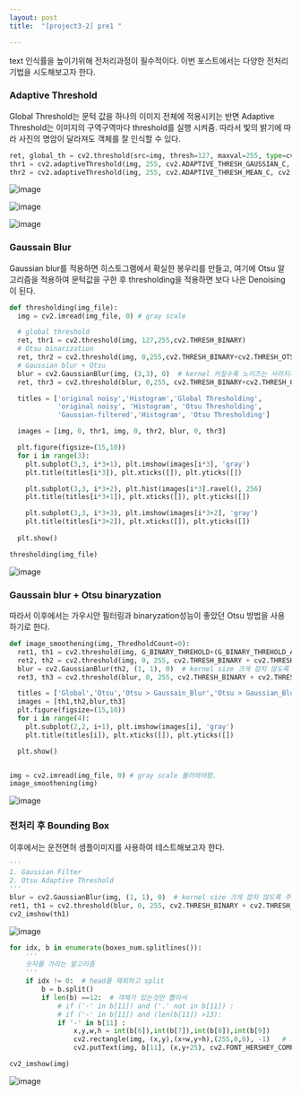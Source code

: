 ```yaml
---
layout: post
title:  "[project3-2] pre1 "

---
```


text 인식률을 높이기위해 전처리과정이 필수적이다. 이번 포스트에서는 다양한 전처리기법을 시도해보고자 한다.



### Adaptive Threshold
Global Threshold는 문턱 값을 하나의 이미지 전체에 적용시키는 반면
Adaptive Threshold는 이미지의 구역구역마다 threshold를 실행 시켜줌. 
따라서 빛의 밝기에 따라 사진의 명암이 달라져도 객체를 잘 인식할 수 있다.

```python
ret, global_th = cv2.threshold(src=img, thresh=127, maxval=255, type=cv2.THRESH_BINARY) # 이미지 전체에 global 하게 적용되는 th=127
thr1 = cv2.adaptiveThreshold(img, 255, cv2.ADAPTIVE_THRESH_GAUSSIAN_C, cv2.THRESH_BINARY, 11, 2) # cv2.ADAPTIVE_THRESH_GAUSSIAN_C가 픽셀마다 th 찾아줌.
thr2 = cv2.adaptiveThreshold(img, 255, cv2.ADAPTIVE_THRESH_MEAN_C, cv2.THRESH_BINARY, 11, 2) 
```
![image](https://user-images.githubusercontent.com/86705085/145715531-d8974388-ad1b-42d9-ac38-da88308dd103.png)

![image](https://user-images.githubusercontent.com/86705085/145715533-14b490cd-1ce0-41fe-98b8-24524e3d97fe.png)

![image](https://user-images.githubusercontent.com/86705085/145715543-c2bd5877-268c-4d26-901c-2a5c0f7980be.png)



### Gaussain Blur
Gaussian blur를 적용하면 히스토그램에서 확실한 봉우리를 만들고, 
여기에 Otsu 알고리즘을 적용하여 문턱값을 구한 후 thresholding을 적용하면 보다 나은 Denoising이 된다.

```python
def thresholding(img_file):
  img = cv2.imread(img_file, 0) # gray scale

  # global threshold
  ret, thr1 = cv2.threshold(img, 127,255,cv2.THRESH_BINARY)
  # Otsu binarization
  ret, thr2 = cv2.threshold(img, 0,255,cv2.THRESH_BINARY+cv2.THRESH_OTSU)
  # Gaussian blur + Otsu
  blur = cv2.GaussianBlur(img, (3,3), 0)  # kernel 커질수록 노이즈는 사라지지만 그만큼 정보손실 큼. (kernel size : 홀수)
  ret, thr3 = cv2.threshold(blur, 0,255, cv2.THRESH_BINARY+cv2.THRESH_OTSU)

  titles = ['original noisy','Histogram','Global Thresholding',
            'original noisy', 'Histogram', 'Otsu Thresholding',
            'Gaussian-filtered','Histogram', 'Otsu Thresholding']

  images = [img, 0, thr1, img, 0, thr2, blur, 0, thr3]

  plt.figure(figsize=(15,10))
  for i in range(3):
    plt.subplot(3,3, i*3+1), plt.imshow(images[i*3], 'gray')
    plt.title(titles[i*3]), plt.xticks([]), plt.yticks([])

    plt.subplot(3,3, i*3+2), plt.hist(images[i*3].ravel(), 256)
    plt.title(titles[i*3+1]), plt.xticks([]), plt.yticks([])

    plt.subplot(3,3, i*3+3), plt.imshow(images[i*3+2], 'gray')
    plt.title(titles[i*3+2]), plt.xticks([]), plt.yticks([])
  
  plt.show()

thresholding(img_file)
```
![image](https://user-images.githubusercontent.com/86705085/145715667-07625961-93e1-4abc-99b1-f1b8d1f54001.png)



### Gaussain blur + Otsu binaryzation
따라서 이후에서는 가우시안 필터링과 binaryzation성능이 좋았던 Otsu 방법을 사용하기로 한다.

```python
def image_smoothening(img,_ThredholdCount=0):
  ret1, th1 = cv2.threshold(img, G_BINARY_THREHOLD+(G_BINARY_THREHOLD_ALPHA*_ThredholdCount), 255, cv2.THRESH_BINARY)
  ret2, th2 = cv2.threshold(img, 0, 255, cv2.THRESH_BINARY + cv2.THRESH_OTSU)
  blur = cv2.GaussianBlur(th2, (1, 1), 0)  # kernel size 크게 잡지 않도록 주의
  ret3, th3 = cv2.threshold(blur, 0, 255, cv2.THRESH_BINARY + cv2.THRESH_OTSU)

  titles = ['Global','Otsu','Otsu > Gaussain_Blur','Otsu > Gaussian_Blur > Otsu']
  images = [th1,th2,blur,th3]
  plt.figure(figsize=(15,10))
  for i in range(4):
    plt.subplot(2,2, i+1), plt.imshow(images[i], 'gray')
    plt.title(titles[i]), plt.xticks([]), plt.yticks([])

  plt.show()


img = cv2.imread(img_file, 0) # gray scale 불러와야함.
image_smoothening(img)
```
![image](https://user-images.githubusercontent.com/86705085/145716883-673949e1-bbb7-4458-a5b1-ef35b8770fe6.png)




### 전처리 후 Bounding Box
이후에서는 운전면허 샘플이미지를 사용하여 테스트해보고자 한다.
```python
'''
1. Gaussian Filter
2. Otsu Adaptive Threshold
'''
blur = cv2.GaussianBlur(img, (1, 1), 0)  # kernel size 크게 잡지 않도록 주의
ret1, th1 = cv2.threshold(blur, 0, 255, cv2.THRESH_BINARY + cv2.THRESH_OTSU)  # gray scale을 받음에 주의
cv2_imshow(th1)
```
![image](https://user-images.githubusercontent.com/86705085/145715945-793ee941-7f59-487c-bf34-8640fc203006.png)


```python
for idx, b in enumerate(boxes_num.splitlines()):
    '''
    숫자를 가리는 알고리즘 
    '''
    if idx != 0:  # head를 제외하고 split
        b = b.split()
        if len(b) ==12:  # 객체가 있는것만 뽑아서
            # if ('-' in b[11]) and ('.' not in b[11]) :
            # if ('-' in b[11]) and (len(b[11]) >13):
            if '-' in b[11] :
                x,y,w,h = int(b[6]),int(b[7]),int(b[8]),int(b[9])
                cv2.rectangle(img, (x,y),(x+w,y+h),(255,0,0), -1)   # 좌상단, 우하단
                cv2.putText(img, b[11], (x,y+25), cv2.FONT_HERSHEY_COMPLEX, fontScale=0.5, color=(0,0,255), thickness=1)

cv2_imshow(img)
```
![image](https://user-images.githubusercontent.com/86705085/145716070-d208cb9a-c3e5-4335-93b5-47e6767135dc.png)

